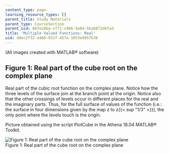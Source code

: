 ```yaml
---
content_type: page
learning_resource_types: []
parent_title: Study Materials
parent_type: CourseSection
parent_uid: 6bfe28ba-cff1-c966-5e04-5bab872d6fad
title: 'Multiple Valued Functions: Real'
uid: ddec2f32-a466-931f-457a-1053e9957638
---
```


(All images created with MATLAB® software)

Figure 1: Real part of the cube root on the complex plane
---------------------------------------------------------

Real part of the cubic root function on the complex plane. Notice how the three levels of the surface join at the branch point at the origin. Notice also that the other crossings of levels occur in different places for the real and the imaginary parts. Thus, for the full surface of values of the function (i.e.: the surface in four dimensions given by the map z to z{{< sup "1/3" >}}), the only point where the levels touch is the origin.

Picture obtained using the script PlotCube in the Athena 18.04 MATLAB® Toolkit.

![Figure 1: Real part of the cube root on the complex plane](/courses/mathematics/18-04-complex-variables-with-applications-fall-1999/study-materials/ReCubeRootH.GIF)  
Figure 1: Real part of the cube root on the complex plane